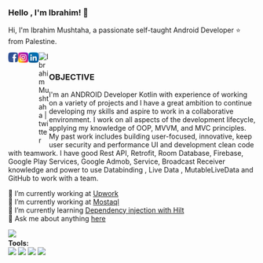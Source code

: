 ### Hello , I'm Ibrahim! 👋

Hi, I'm Ibrahim Mushtaha, a passionate self-taught Android Developer ⭐ from Palestine.

<a href="https://www.facebook.com/ibrahim.mushtaha2/" rel="nofollow">
<img align="left" alt="Ibrahim Mushtaha | Facebook" width="20px" src="https://github.com/alfayedoficial/alfayedoficial/raw/master/005-facebook.png?raw=true" style="max-width:100%;">
  </a>
  <a href="https://www.instagram.com/ui.ibarhim/" rel="nofollow">
  <img align="left" alt="Ibrahim Mushtaha | Instagram " width="21px" src="https://github.com/alfayedoficial/alfayedoficial/raw/master/003-instagram.png?raw=true" style="max-width:100%;">
</a>
<a href="https://www.linkedin.com/in/ibrahimmushtaha/" rel="nofollow">
  <img align="left" alt="Ibrahim Mushtaha | LinkedIn " width="21px" src="https://github.com/alfayedoficial/alfayedoficial/raw/master/006-linkedin.png?raw=true" style="max-width:100%;">
</a>

<a href="https://twitter.com/IbrahimMushtah2" rel="nofollow">
  <img align="left" alt="Ibrahim Mushtaha | twitter " width="21px" src="https://user-images.githubusercontent.com/41232970/101995968-ef46e200-3cd6-11eb-82c9-2f9cf297dfe1.png" style="max-width:100%;">
</a><br>


### OBJECTIVE

I'm an ANDROID Developer Kotlin with experience of working on a variety of projects and I have a great ambition to continue developing my skills and aspire to work in a collaborative environment. I work on all aspects of the development lifecycle, applying my knowledge of OOP, MVVM, and MVC principles. My past work includes building user-focused, innovative, keep user security and performance UI and development clean code with teamwork. I have good Rest API, Retrofit, Room Database, Firebase, Google Play Services, Google Admob, Service, Broadcast Receiver knowledge and power to use Databinding , Live Data , MutableLiveData and GitHub to work with a team.

🔭 I’m currently working at <a href="https://www.upwork.com/fl/ibrahimmushtaha" rel="nofollow">Upwork</a><br>
🔭 I’m currently working at <a href="https://mostaql.com/u/Ibrahim_Mushtah" rel="nofollow">Mostaql</a><br>
🌱 I’m currently learning <a href="https://developer.android.com/training/dependency-injection/hilt-android" rel="nofollow">Dependency injection with Hilt</a><br>
💬 Ask me about anything <a href="https://github.com/Ibrahim-Mushtaha/Ibrahim-Mushtaha/issues" rel="nofollow">here</a><br>

<p>
<a target="_blank" rel="noopener noreferrer" href="https://camo.githubusercontent.com/e033af6f27b20a3471644206df38968dbd71b3880917f9050b4ffde6ce13a3c9/68747470733a2f2f6769746875622d726561646d652d73746174732e76657263656c2e6170702f6170693f757365726e616d653d616c66617965646f66696369616c2673686f775f69636f6e733d74727565267468656d653d6461726b26686964655f626f726465723d747275652669636f6e5f636f6c6f723d666666"><img src="https://github-readme-stats.vercel.app/api?username=Ibrahim-Mushtaha&&show_icons=true&title_color=ffffff&icon_color=bb2acf&text_color=daf7dc&bg_color=151515"></a>
<br>
<strong>Tools:</strong><br>
<code><a target="_blank" rel="noopener noreferrer" href="https://camo.githubusercontent.com/4941fcc9ec67c9140a88ae371985ae06d62e1cdfa781ebf342a77b27ca3a9d46/68747470733a2f2f322e62702e626c6f6773706f742e636f6d2f2d747a6d317477595f454e4d2f586c43527549305a6b52492f41414141414141414f736f2f426d4e4f55414e5857787763357677736c4e773357706a72446c67733950757751434c63424741735948512f73313630302f706173746564253242696d616765253242302e706e67"><img height="30" src="https://camo.githubusercontent.com/4941fcc9ec67c9140a88ae371985ae06d62e1cdfa781ebf342a77b27ca3a9d46/68747470733a2f2f322e62702e626c6f6773706f742e636f6d2f2d747a6d317477595f454e4d2f586c43527549305a6b52492f41414141414141414f736f2f426d4e4f55414e5857787763357677736c4e773357706a72446c67733950757751434c63424741735948512f73313630302f706173746564253242696d616765253242302e706e67" data-canonical-src="https://2.bp.blogspot.com/-tzm1twY_ENM/XlCRuI0ZkRI/AAAAAAAAOso/BmNOUANXWxwc5vwslNw3WpjrDlgs9PuwQCLcBGAsYHQ/s1600/pasted%2Bimage%2B0.png" style="max-width:100%;"></a></code>
<code><a target="_blank" rel="noopener noreferrer" href="https://camo.githubusercontent.com/2327c7adb8cca47b175c1f54a2ebdb2048f495346692b6046fa4724c8c753101/68747470733a2f2f7777772e61706b6d6972726f722e636f6d2f77702d636f6e74656e742f75706c6f6164732f323032302f30362f39312f356565383561643366326134312e706e67"><img height="30" src="https://camo.githubusercontent.com/2327c7adb8cca47b175c1f54a2ebdb2048f495346692b6046fa4724c8c753101/68747470733a2f2f7777772e61706b6d6972726f722e636f6d2f77702d636f6e74656e742f75706c6f6164732f323032302f30362f39312f356565383561643366326134312e706e67" data-canonical-src="https://www.apkmirror.com/wp-content/uploads/2020/06/91/5ee85ad3f2a41.png" style="max-width:100%;"></a></code>
<code><a target="_blank" rel="noopener noreferrer" href="https://camo.githubusercontent.com/f0cef5b78c20a9bb9261ead8dbc828917732e6830f1a2a75172e4c8d0caf9201/68747470733a2f2f63646e2e706978616261792e636f6d2f70686f746f2f323031352f31312f32372f31302f35352f70686f746f73686f702d313036353239365f3936305f3732302e6a7067"><img height="30" src="https://camo.githubusercontent.com/f0cef5b78c20a9bb9261ead8dbc828917732e6830f1a2a75172e4c8d0caf9201/68747470733a2f2f63646e2e706978616261792e636f6d2f70686f746f2f323031352f31312f32372f31302f35352f70686f746f73686f702d313036353239365f3936305f3732302e6a7067" data-canonical-src="https://cdn.pixabay.com/photo/2015/11/27/10/55/photoshop-1065296_960_720.jpg" style="max-width:100%;"></a></code>
<code><a target="_blank" rel="noopener noreferrer" href="https://camo.githubusercontent.com/938040703e25f988b487b166b8631ce258cd894bf7547e961536e8a4adf0d959/68747470733a2f2f75706c6f61642e77696b696d656469612e6f72672f77696b6970656469612f636f6d6d6f6e732f7468756d622f662f66622f41646f62655f496c6c7573747261746f725f43435f69636f6e2e7376672f3132303070782d41646f62655f496c6c7573747261746f725f43435f69636f6e2e7376672e706e67"><img height="30" src="https://camo.githubusercontent.com/938040703e25f988b487b166b8631ce258cd894bf7547e961536e8a4adf0d959/68747470733a2f2f75706c6f61642e77696b696d656469612e6f72672f77696b6970656469612f636f6d6d6f6e732f7468756d622f662f66622f41646f62655f496c6c7573747261746f725f43435f69636f6e2e7376672f3132303070782d41646f62655f496c6c7573747261746f725f43435f69636f6e2e7376672e706e67" data-canonical-src="https://upload.wikimedia.org/wikipedia/commons/thumb/f/fb/Adobe_Illustrator_CC_icon.svg/1200px-Adobe_Illustrator_CC_icon.svg.png" style="max-width:100%;"></a></code></p>
